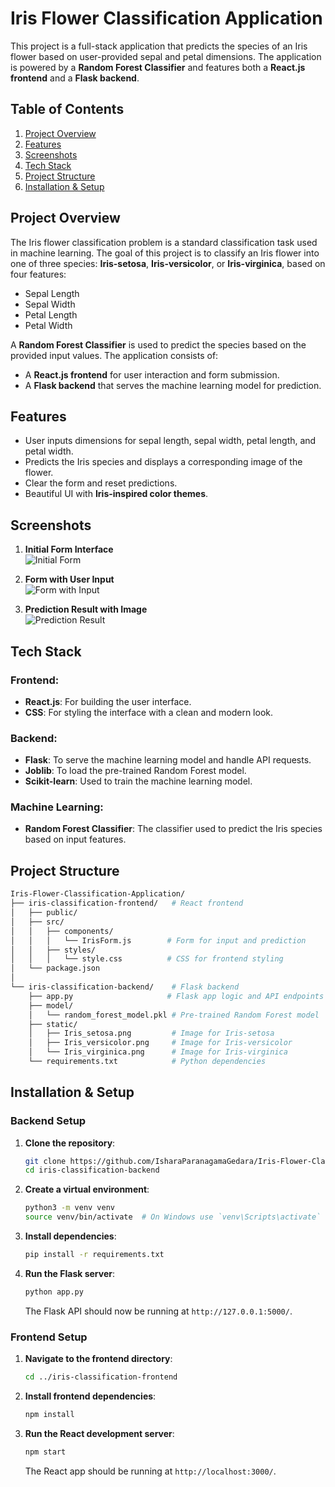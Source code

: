 # Iris Flower Classification Application

This project is a full-stack application that predicts the species of an Iris flower based on user-provided sepal and petal dimensions. The application is powered by a **Random Forest Classifier** and features both a **React.js frontend** and a **Flask backend**.

## Table of Contents

1. [Project Overview](#project-overview)
2. [Features](#features)
3. [Screenshots](#screenshots)
4. [Tech Stack](#tech-stack)
5. [Project Structure](#project-structure)
6. [Installation & Setup](#installation--setup)

## Project Overview

The Iris flower classification problem is a standard classification task used in machine learning. The goal of this project is to classify an Iris flower into one of three species: **Iris-setosa**, **Iris-versicolor**, or **Iris-virginica**, based on four features: 
- Sepal Length
- Sepal Width
- Petal Length
- Petal Width

A **Random Forest Classifier** is used to predict the species based on the provided input values. The application consists of:
- A **React.js frontend** for user interaction and form submission.
- A **Flask backend** that serves the machine learning model for prediction.

## Features
- User inputs dimensions for sepal length, sepal width, petal length, and petal width.
- Predicts the Iris species and displays a corresponding image of the flower.
- Clear the form and reset predictions.
- Beautiful UI with **Iris-inspired color themes**.

## Screenshots

1. **Initial Form Interface**  
   ![Initial Form](images-irisclassifier/img-01.png)

2. **Form with User Input**  
   ![Form with Input](images-irisclassifier/img-02.png)

3. **Prediction Result with Image**  
   ![Prediction Result](images-irisclassifier/img-03.png)

## Tech Stack

### Frontend:
- **React.js**: For building the user interface.
- **CSS**: For styling the interface with a clean and modern look.

### Backend:
- **Flask**: To serve the machine learning model and handle API requests.
- **Joblib**: To load the pre-trained Random Forest model.
- **Scikit-learn**: Used to train the machine learning model.

### Machine Learning:
- **Random Forest Classifier**: The classifier used to predict the Iris species based on input features.

## Project Structure

```bash
Iris-Flower-Classification-Application/
├── iris-classification-frontend/   # React frontend
│   ├── public/
│   ├── src/
│   │   ├── components/
│   │   │   └── IrisForm.js        # Form for input and prediction
│   │   ├── styles/
│   │   │   └── style.css          # CSS for frontend styling
│   └── package.json
│
└── iris-classification-backend/    # Flask backend
    ├── app.py                     # Flask app logic and API endpoints
    ├── model/
    │   └── random_forest_model.pkl # Pre-trained Random Forest model
    ├── static/
    │   ├── Iris_setosa.png         # Image for Iris-setosa
    │   ├── Iris_versicolor.png     # Image for Iris-versicolor
    │   └── Iris_virginica.png      # Image for Iris-virginica
    └── requirements.txt            # Python dependencies
```

## Installation & Setup

### Backend Setup

1. **Clone the repository**:
   ```bash
   git clone https://github.com/IsharaParanagamaGedara/Iris-Flower-Classification.git
   cd iris-classification-backend
   ```

2. **Create a virtual environment**:
   ```bash
   python3 -m venv venv
   source venv/bin/activate  # On Windows use `venv\Scripts\activate`
   ```

3. **Install dependencies**:
   ```bash
   pip install -r requirements.txt
   ```

4. **Run the Flask server**:
   ```bash
   python app.py
   ```

   The Flask API should now be running at `http://127.0.0.1:5000/`.

### Frontend Setup

1. **Navigate to the frontend directory**:
   ```bash
   cd ../iris-classification-frontend
   ```

2. **Install frontend dependencies**:
   ```bash
   npm install
   ```

3. **Run the React development server**:
   ```bash
   npm start
   ```

   The React app should be running at `http://localhost:3000/`.




 
